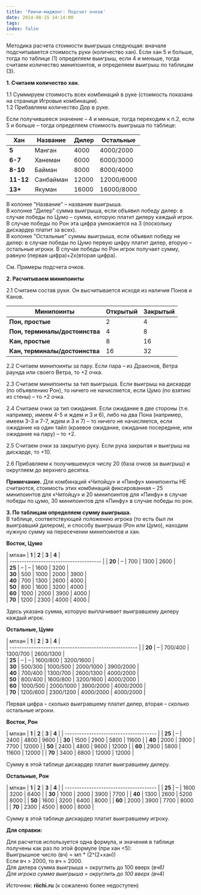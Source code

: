 ```yaml
---
title: 'Риичи-маджонг: Подсчет очков'
date: 2014-08-15 14:14:00
tags:
index: false
---
```



Методика расчета стоимости выигрыша следующая: вначале подсчитывается стоимость руки (количество хан). Если хан 5 и больше, тогда по таблице (1) определяем выигрыш, если 4 и меньше, тогда считаем количество минипоинтов, и определяем выигрыш по таблицам (3).

**1\. Считаем количество хан.**

1.1 Суммируем стоимость всех комбинаций в руке (стоимость показана на странице Игровые комбинации).  
1.2 Прибавляем количество Дор в руке.

Если получившееся значение – 4 и меньше, тогда переходим к п.2, если 5 и больше – тогда определяем стоимость выигрыша по таблице:

<!-- more -->
| **Хан**   | **Название** | **Дилер** | **Остальные** |
|-----------|--------------|-----------|---------------|
| **5**     | Манган       | 4000      | 4000/2000     |
| **6-7**   | Ханеман      | 6000      | 6000/3000     |
| **8-10**  | Байман       | 8000      | 8000/4000     |
| **11-12** | Санбайман    | 12000     | 12000/6000    |
| **13+**   | Якуман       | 16000     | 16000/8000    |

 
В колонке "Название" – название выигрыша.  
В колонке "Дилер" сумма выигрыша, если объявил победу дилер: в случае победы по Цумо – сумма, которую платит дилеру каждый игрок. В случае победы по Рон эта цифра умножается на 3 (поскольку дискардер платит за всех).  
В колонке "Остальные" суммы выигрыша, если объявил победу не дилер: в случае победы по Цумо первую цифру платит дилер, вторую – остальные игроки. В случае победы по Рон игрок получает сумму, равную (первая цифра)+2х(вторая цифра).

См. Примеры подсчета очков.

**2\. Расчитываем минипоинты**

2.1 Считаем состав руки. Он высчитывается исходя из наличия Понов и Канов.

| Минипоинты                     | **Открытый** | **Закрытый** |
|--------------------------------|--------------|--------------|
| **Пон, простые**               | 2            | 4            |
| **Пон, терминалы/достоинства** | 4            | 8            |
| **Кан, простые**               | 8            | 16           |
| **Кан, терминалы/достоинства** | 16           | 32           |
  
2.2 Считаем минипоинты за пару. Если пара – из Драконов, Ветра раунда или своего Ветра, то +2 очка.

2.3 Считаем минипоинты за тип выигрыша. Если выигрыш на дискарде (по объявлению Рон), то ничего не начисляется, если Цумо (по взятию из стены) – то +2 очка.

2.4 Считаем очки за тип ожидания. Если ожидание в две стороны (т.е. например, имеем 4-5 и ждем и 3 и 6), либо на два Пона (например, имеем 3-3 и 7-7, ждем и 3 и 7) – то ничего не начисляется, если ожидание на один тайл (краевое ожидание, ожидание посередине, или ожидание на пару) – то +2.

2.5 Считаем очки за закрытую руку. Если рука закрытая и выигрыш на дискарде, то +10.

2.6 Прибавляем к получившемуся числу 20 (база очков за выигрыш) и округляем до верхнего десятка.

**Примечание.** Для комбинаций «Читойцу» и «Пинфу» минипоинты НЕ считаются, стоимость этих комбинаций фиксированная – 25 минипоинтов для «Читойцу» и 20 минипоинтов для «Пинфу» в случае победы по цумо, 30 минипоинтов для «Пинфу» в случае победы по рон.

**3\. По таблицам определяем сумму выигрыша.**  
В таблице, соответствующей положению игрока (то есть был ли выигравший дилером), и способу выигрыша (Рон или Цумо), находим нужную сумму на пересечении минипоинтов и хан.

**Восток, Цумо**

| мпхан  | **1** | **2** | **3** | **4** |  
| -------------------------------------- |
| **20** |    –  |   700 |  1300 |  2600 |  
| **25** |    –  |     – |  1600 |  3200 |  
| **30** |  500  |  1000 |  2000 |  3900 |  
| **40** |  700  |  1300 |  2600 |  4000 |  
| **50** |  800  |  1600 |  3200 |  4000 |  
| **60** | 1000  |  2000 |  3900 |  4000 |  
| **70** | 1200  |  2300 |  4000 |  4000 |  

Здесь указана сумма, которую выплачивает выигравшему дилеру каждый игрок.

**Остальные, Цумо**

| мпхан  |  **1**   | **2**     | **3**     | **4**     |  
| ----------------------------------------------------- |
| **20** |        – |   700/400 |  1300/700 | 2600/1300 |  
| **25** |        – |         – |  1600/800 | 3200/1600 |  
| **30** |  500/300 |  1000/500 | 2000/1000 | 3900/2000 |  
| **40** |  700/400 |  1300/700 | 2600/1300 | 4000/2000 |  
| **50** |  800/400 |  1600/800 | 3200/1600 | 4000/2000 |  
| **60** | 1000/500 | 2000/1000 | 3900/2000 | 4000/2000 |  
| **70** | 1200/600 | 2300/1200 | 4000/2000 | 4000/2000 |  

Первая цифра – сколько выигравшему платит дилер, вторая – сколько остальные игроки.

**Восток, Рон**

| мпхан  | **1** | **2** | **3** | **4** |
| -------------------------------------- |
| **25** |     – |  2400 |  4800 |  9600 |
| **30** |  1500 |  2900 |  5800 | 11600 |
| **40** |  2000 |  3900 |  7700 | 12000 |
| **50** |  2400 |  4800 |  9600 | 12000 |
| **60** |  2900 |  5800 | 11600 | 12000 |
| **70** |  3400 |  6800 | 12000 | 12000 |

Сумму в этой таблице дискардер платит выигравшему дилеру.

**Остальные, Рон**

| мпхан  | **1** | **2** | **3** | **4** |
| -------------------------------------- |
| **25** |     – |  1600 |  3200 |  6400 |
| **30** |  1000 |  2000 |  3900 |  7700 |
| **40** |  1300 |  2600 |  5200 |  8000 |
| **50** |  1600 |  3200 |  6400 |  8000 |
| **60** |  2000 |  3900 |  7700 |  8000 |
| **70** |  2300 |  4500 |  8000 |  8000 |

Сумму в этой таблице дискардер платит выигравшему игроку.

**Для справки:**

Для расчетов используется одна формула, и значения в таблице получены как раз по этой формуле (при хан &lt;5):  
Выигрышное число (вч) = мп * (2^(2+хан))  
Если вч &gt; 2000, то вч = 2000.  
Для дилера сумма выигрыша = округлить до 100 вверх (вч*6)  
Для игрока сумма выигрыша = округлить до 100 вверх (вч*4)

 

 

Источник: **riichi.ru** (к сожаленю более недоступен)
